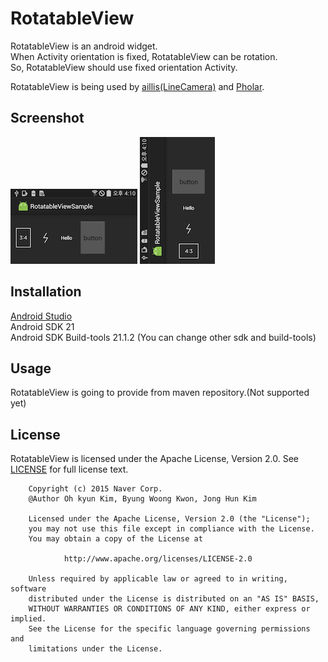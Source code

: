 # RotatableView
RotatableView is an android widget.  
When Activity orientation is fixed, RotatableView can be rotation.  
So, RotatableView should use fixed orientation Activity.  

RotatableView is being used by [aillis(LineCamera)](https://play.google.com/store/apps/details?id=jp.naver.linecamera.android) and [Pholar](https://play.google.com/store/apps/details?id=com.naver.android.pholar).

## Screenshot
![portrait](doc/img/portrait.png)
![horizontal](doc/img/horizontal.png)

## Installation
[Android Studio](http://developer.android.com/sdk/index.html)  
Android SDK 21  
Android SDK Build-tools 21.1.2
(You can change other sdk and build-tools)


## Usage
RotatableView is going to provide from maven repository.(Not supported yet)


## License
RotatableView is licensed under the Apache License, Version 2.0.
See [LICENSE](LICENSE) for full license text.

        Copyright (c) 2015 Naver Corp.
        @Author Oh kyun Kim, Byung Woong Kwon, Jong Hun Kim

        Licensed under the Apache License, Version 2.0 (the "License");
        you may not use this file except in compliance with the License.
        You may obtain a copy of the License at

                http://www.apache.org/licenses/LICENSE-2.0

        Unless required by applicable law or agreed to in writing, software
        distributed under the License is distributed on an "AS IS" BASIS,
        WITHOUT WARRANTIES OR CONDITIONS OF ANY KIND, either express or implied.
        See the License for the specific language governing permissions and
        limitations under the License.
